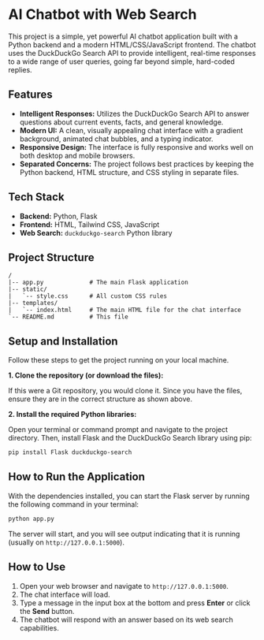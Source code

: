 
# AI Chatbot with Web Search

This project is a simple, yet powerful AI chatbot application built with a Python backend and a modern HTML/CSS/JavaScript frontend. The chatbot uses the DuckDuckGo Search API to provide intelligent, real-time responses to a wide range of user queries, going far beyond simple, hard-coded replies.

## Features

- **Intelligent Responses:** Utilizes the DuckDuckGo Search API to answer questions about current events, facts, and general knowledge.
- **Modern UI:** A clean, visually appealing chat interface with a gradient background, animated chat bubbles, and a typing indicator.
- **Responsive Design:** The interface is fully responsive and works well on both desktop and mobile browsers.
- **Separated Concerns:** The project follows best practices by keeping the Python backend, HTML structure, and CSS styling in separate files.

## Tech Stack

- **Backend:** Python, Flask
- **Frontend:** HTML, Tailwind CSS, JavaScript
- **Web Search:** `duckduckgo-search` Python library

## Project Structure

```
/
|-- app.py             # The main Flask application
|-- static/
|   `-- style.css      # All custom CSS rules
|-- templates/
|   `-- index.html     # The main HTML file for the chat interface
`-- README.md          # This file
```

## Setup and Installation

Follow these steps to get the project running on your local machine.

**1. Clone the repository (or download the files):**

If this were a Git repository, you would clone it. Since you have the files, ensure they are in the correct structure as shown above.

**2. Install the required Python libraries:**

Open your terminal or command prompt and navigate to the project directory. Then, install Flask and the DuckDuckGo Search library using pip:

```bash
pip install Flask duckduckgo-search
```

## How to Run the Application

With the dependencies installed, you can start the Flask server by running the following command in your terminal:

```bash
python app.py
```

The server will start, and you will see output indicating that it is running (usually on `http://127.0.0.1:5000`).

## How to Use

1.  Open your web browser and navigate to `http://127.0.0.1:5000`.
2.  The chat interface will load.
3.  Type a message in the input box at the bottom and press **Enter** or click the **Send** button.
4.  The chatbot will respond with an answer based on its web search capabilities.

#
